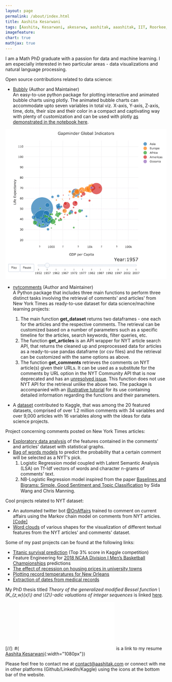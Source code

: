 ```yaml
---
layout: page
permalink: /about/index.html
title: Aashita Kesarwani
tags: [Aashita, Kesarwani, akesarwa, aashitak, aaashitak, IIT, Roorkee, Gondia, Tulane, data scientist, machine learning, PhD]
imagefeature: 
chart: true
mathjax: true 
---
```

I am a Math PhD graduate with a passion for data and machine learning. I am especially interested in two particular areas - data visualizations and natural language processing.

Open source contributions related to data science: 
- [Bubbly](https://pypi.org/project/bubbly/) (Author and Maintainer)  
An easy-to-use python package for plotting interactive and animated bubble charts using plotly. The animated bubble charts can accommodate upto seven variables in total viz. X-axis, Y-axis, Z-axis, time, dots, their size and their color in a compact and captivating way with plenty of customization and can be used with plotly [as demonstrated in the notebook here](https://www.kaggle.com/aashita/guide-to-animated-bubble-charts-using-plotly).

![Bubble plot](/images/bubblechart.gif)

- [nytcomments](https://pypi.org/project/nytcomments/) (Author and Maintainer)   
A Python package that includes three main functions to perform three distinct tasks involving the retrieval of comments' and articles' from New York Times as ready-to-use dataset for data science/machine learning projects:
    1. The main function **get_dataset** returns two dataframes - one each for the articles and the respective comments. The retrieval can be customized based on a number of parameters such as a specific timeline for the articles, search keywords, filter queries, etc.   
    2. The function **get_articles** is an API wrapper for NYT article search API, that returns the cleaned up and preprocessed data for articles as a ready-to-use pandas dataframe (or csv files) and the retrieval can be customized with the same options as above.
    3. The function **get_comments** retrieves the comments on NYT article(s) given their URLs. It can be used as a substitute for the comments by URL option in the NYT Community API that is now deprecated and has an [unresolved issue](https://github.com/NYTimes/public_api_specs/issues/29). This function does not use NYT API for the retrieval unlike the above two.
The package is accompanied with an [illustrative tutorial](https://github.com/AashitaK/nyt-comments/blob/master/Tutorial.ipynb) for its use containing detailed information regarding the functions and their parameters. 

- A [dataset](https://www.kaggle.com/aashita/nyt-comments) contributed to Kaggle, that was among the 20 featured datasets, comprised of over 1.2 million comments with 34 variables and over 9,000 articles with 16 variables along with the ideas for data science projects.
 
Project concerning comments posted on New York Times articles:
- [Exploratory data analysis](https://www.kaggle.com/aashita/exploratory-data-analysis-of-comments-on-nyt) of the features contained in the comments' and articles' dataset with statistical graphs. 
- [Bag of words models](https://www.kaggle.com/aashita/predicting-nyt-s-pick) to predict the probability that a certain comment will be selected as a NYT's pick. 
  1. Logistic Regression model coupled with Latent Semantic Analysis (LSA) on Tf-Idf vectors of words and character n-grams of comments' text.
  2. NB-Logistic Regression model inspired from the paper [Baselines and Bigrams: Simple, Good Sentiment and Topic Classiﬁcation](https://nlp.stanford.edu/pubs/sidaw12_simple_sentiment.pdf) by Sida Wang and Chris Manning.
  
Cool projects related to NYT dataset:
- An automated twitter bot [@OnAffairs](https://twitter.com/OnAffairs) trained to comment on current affairs using the Markov chain model on comments from NYT articles. [[Code]](https://github.com/AashitaK/CurrentOnAffairs)
- [Word clouds](http://www.aashitak.com/data%20science/Wordclouds) of various shapes for the visualization of different  textual features from the NYT articles' and comments' dataset.

Some of my past projects can be found at the following links:
- [Titanic survival prediction](https://www.kaggle.com/aashita/xgboost-model-with-minimalistic-features) (Top 3% score in Kaggle competition)
- Feature Engineering for [2018 NCAA Division I Men’s Basketball Championships](https://www.kaggle.com/aashita/feature-engineering-for-march-madness) predictions
- [The effect of recession on housing prices in university towns](http://www.aashitak.com/projects/Testing-Hypothesis)
- [Plotting record temperatures for New Orleans](http://www.aashitak.com/projects/Plotting-Temperatures-NOLA)
- [Extraction of dates from medical records](https://github.com/AashitaK/aashitak.github.io/blob/master/_posts/Extracting%20dates%20from%20medical%20records.ipynb)

My PhD thesis titled *Theory of the generalized modified Bessel function \\(K_{z,w}(x)\\) and \\(2\\)-adic valuations of integer sequences* is linked [here](https://digitallibrary.tulane.edu/islandora/object/tulane%253A77514).

[//]: #(![Here](/images/Aashita_resume.pdf) is a link to my resume [Aashita Kesarwani](/images/Aashita_resume.jpg){:width="1080px"})

Please feel free to contact me at [contact@aashitak.com](mailto:contact@aashitak.com) or connect with me in other platforms (Github/LinkedIn/Kaggle) using the icons at the bottom bar of the website.
